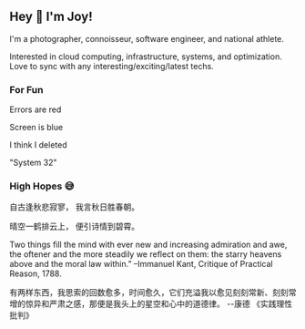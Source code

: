## Hey 👋 I'm Joy! 
I'm a photographer, connoisseur, software engineer, and national athlete. 

Interested in cloud computing, infrastructure, systems, and optimization. Love to sync with any interesting/exciting/latest techs. 

### For Fun
Errors are red 

Screen is blue 

I think I deleted

"System 32"

### High Hopes :sweat_smile:
自古逢秋悲寂寥， 我言秋日胜春朝。

晴空一鹤排云上， 便引诗情到碧霄。

Two things fill the mind with ever new and increasing admiration and awe, the oftener and the more steadily we reflect on them: the starry heavens above and the moral law within.” –Immanuel Kant, Critique of Practical Reason, 1788.

有两样东西，我思索的回数愈多，时间愈久，它们充溢我以愈见刻刻常新、刻刻常增的惊异和严肃之感，那便是我头上的星空和心中的道德律。 --康德 《实践理性批判》
